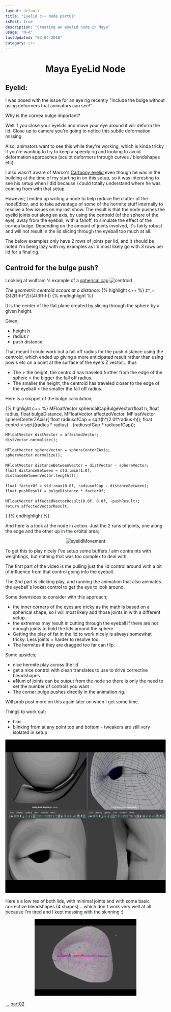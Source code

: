 ```yaml
---
layout: default
title: "Eyelid c++ Node part01"
isPost: true
description: "Creating an eyelid node in Maya"
usage: "N-A"
lastUpdated: "03-04-2018"
category: c++
---
```

<center><h1>Maya EyeLid Node</h1></center>
<h2>Eyelid:</h2>
I was posed with the issue for an eye rig recently "Include the bulge
without using deformers that animators can see!"

Why is the cornea bulge important?

Well if you close your eyelids and move your eye around it will deform
the lid. Close up to camera you're going to notice this subtle deformation missing.

Also, animators want to see this while they're working, which is kinda
tricky if you're wanting to try to keep a speedy rig and looking to
avoid deformation approaches (sculpt deformers through curves / blendshapes etc).

I also wasn't aware of Marco's <a href="https://vimeo.com/66583205">Cartoony eyelid</a>
even though he was in the building at the time of my starting in on this
setup, so it was interesting to see his setup when I did because I
could totally understand where he was coming from with that setup.

However; I ended up writing a node to help reduce the clutter of the
nodeEditor, and to take advantage of some of the hermite stuff internally
to resolve a few issues on my last show. The result is that the node
pushes the eyelid joints out along an axis, by using the centroid (of
the sphere of the eye), away from the eyeball, with a falloff, to
simulate the effect of the cornea bulge. Depending on the amount of
joints involved, it's fairly robust and will not result in the lid
slicing through the eyeball too much at all.

The below examples only have 2 rows of joints per lid, and it should be
noted I'm being lazy with my examples as I'd most likely go with 3 rows
per lid for a final rig.


<h2>Centroid for the bulge push?</h2>
Looking at wolfram 's example of a <a href="http://mathworld.wolfram.com/SphericalCap.html">spherical cap</a>


<img src="http://mathworld.wolfram.com/images/eps-gif/SphericalCap_1001.gif" alt="centroid">


<i>The geometric centroid occurs at a distance</i>:
{% highlight c++ %}
z^_=(3(2R-h)^2)/(4(3R-h))
{% endhighlight %}

It is the center of the flat plane created by slicing through the
sphere by a given height.

Given;

- height h
- radius r
- push distance

That meant I could work out a fall off radius for the push distance
using the centroid, which ended up giving a more anticipated result
rather than using pow's etc on a point at the surface of the eye's Z
vector... thus

- The > the height, the centroid has traveled further from the edge of
the sphere = the bigger the fall off radius.
- The smaller the height, the centroid has traveled closer to the edge
of the eyeball = the smaller the fall off radius.

Here is a snippet of the bulge calculation;

{% highlight c++ %}
MFloatVector sphericalCapBulgeVector(float h, float radius, float bulgeDistance, MFloatVector affectedVector, MFloatVector sphereCenterZAxis){
	float radiusofCap = sqrt(h*(2.0f*radius-h));
	float centrd = sqrt((radius * radius) - (radiusofCap * radiusofCap));

	MFloatVector distVector = affectedVector;
	distVector.normalize();

	MFloatVector sphereVector = sphereCenterZAxis;
	sphereVector.normalize();

	MFloatVector distanceBetweenVector = distVector - sphereVector;
	float distanceBetween = std::min(1.0f, distanceBetweenVector.length());

	float factorOf = std::max(0.0f, radiusofCap - distanceBetween);
	float pushResult = bulgeDistance * factorOf;

	MFloatVector affectedVectorResult(0.0f, 0.0f, -pushResult);
	return affectedVectorResult;
}
{% endhighlight %}


And here is a look at the node in action. Just the 2 runs of joints,
one along the edge and the other up in the orbital area;
<center><img src="/assets/examples/eyelidTest01.gif" width="640" height="480" alt="eyelidMovement"></center>


To get this to play nicely I've setup some buffers / aim contraints with
weightings, but nothing that was too complex to deal with.


The first part of the video is me pulling just the lid control around
with a bit of influence from that control going into the eyeball.


The 2nd part is clicking play, and running the animation that also
animates the eyeball's lookat control to get the eye to look around.


Some downsides to consider with this approach;


- the inner corners of the eyes are tricky as the math is based on a
spherical shape, so I will most likely add those joints in with a different setup.
- the extremes may result in cutting through the eyeball if there are
not enough joints to hold the lids around the sphere
- Getting the play of fat in the lid to work nicely is always somewhat
tricky. Less joints = harder to resolve too.
- The hermites if they are dragged too far can flip.

Some upsides;

- nice hermite play across the lid
- get a nice control with clean translates to use to drive corrective blendshapes
- #Num of joints can be output from the node so there is only the need
to set the number of controls you want
- The corner bulge pushes directly in the animation rig.

Will prob post more on this again later on when I get some time.

Things to work out:
- bias
- blinking from at any point top and bottom - tweakers are still very isolated in setup

<center><img src="/assets/examples/eyelidTest02.gif" width="640" height="480" alt="eyelidMovement"></center>

Here's a low res of both lids, with minimal joints and with some basic
corrective blendshapes (4 shapes)... which don't work very well at all
because I'm tired and I kept messing with the skinning :)

<center><img src="/assets/examples/bothLids.gif" width="320" height="240" alt="eyelidMovement"></center>


[... part02](2018-06-06-eyelid2.md)
